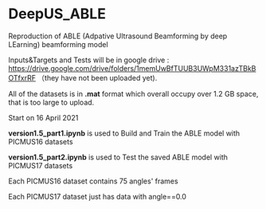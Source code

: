 # DeepUS_ABLE
Reproduction of ABLE (Adpative Ultrasound Beamforming by deep LEarning) beamforming model

Inputs&Targets and Tests will be in google drive : https://drive.google.com/drive/folders/1memUwBfTUUB3UWpM331azTBkBOTfxrRF （they have not been uploaded yet).

All of the datasets is in **.mat** format which overall occupy over 1.2 GB space, that is too large to upload.


Start on 16 April 2021

**version1.5_part1.ipynb** is used to Build and Train the ABLE model with PICMUS16 datasets

**version1.5_part2.ipynb** is used to Test the saved ABLE model with PICMUS17 datasets


Each PICMUS16 dataset contains 75 angles' frames

Each PICMUS17 dataset just has data with angle==0.0



